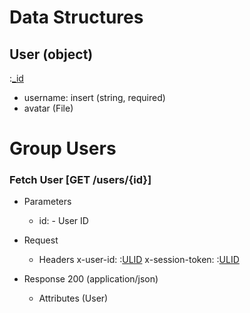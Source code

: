 # Data Structures

## User (object)
:[_id](../fields/_id.md)
+ username: insert (string, required)
+ avatar (File)

# Group Users

### Fetch User [GET /users/{id}]
+ Parameters
    + id: - User ID

+ Request
    + Headers
            x-user-id: :[ULID](../templates/ulid.md)
            x-session-token: :[ULID](../templates/ulid.md)

+ Response 200 (application/json)
    + Attributes (User)

